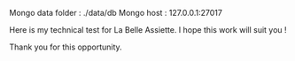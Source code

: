 Mongo data folder : ./data/db
Mongo host : 127.0.0.1:27017

Here is my technical test for La Belle Assiette.
I hope this work will suit you !

Thank you for this opportunity.